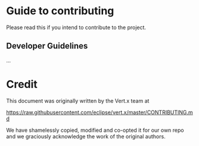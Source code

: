 # Guide to contributing

Please read this if you intend to contribute to the project.

## Developer Guidelines

...

# Credit

This document was originally written by the Vert.x team at

https://raw.githubusercontent.com/eclipse/vert.x/master/CONTRIBUTING.md

We have shamelessly copied, modified and co-opted it for our own repo and we
graciously acknowledge the work of the original authors.
